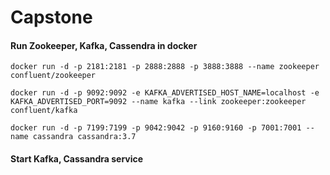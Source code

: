 # Capstone

#### Run Zookeeper, Kafka, Cassendra in docker

`docker run -d -p 2181:2181 -p 2888:2888 -p 3888:3888 --name zookeeper confluent/zookeeper`

`docker run -d -p 9092:9092 -e KAFKA_ADVERTISED_HOST_NAME=localhost -e KAFKA_ADVERTISED_PORT=9092 --name kafka --link zookeeper:zookeeper confluent/kafka`

`docker run -d -p 7199:7199 -p 9042:9042 -p 9160:9160 -p 7001:7001 --name cassandra cassandra:3.7`

#### Start Kafka, Cassandra service
